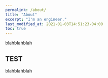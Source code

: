 ```yaml
---
permalink: /about/
title: "About"
excerpt: "I'm an engineer."
last_modified_at: 2021-01-03T14:51:23-04:00
toc: true
---
```


blahblahblah

## TEST
blahblahblah
